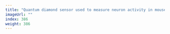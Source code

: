 ```yaml
---
title: "Quantum diamond sensor used to measure neuron activity in mouse tissue"
imageUrl: ""
index: 386
weight: 386
---
```


